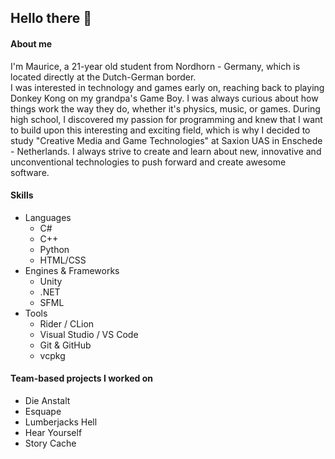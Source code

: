 ## Hello there 👋

#### About me
I'm Maurice, a 21-year old student from Nordhorn - Germany, which is located directly at the Dutch-German border.</br> I was interested in technology and games early on, reaching back to playing Donkey Kong on my grandpa's Game Boy. I was always curious about how things work the way they do, whether it's physics, music, or games. During high school, I discovered my passion for programming and knew that I want to build upon this interesting and exciting field, which is why I decided to study "Creative Media and Game Technologies" at Saxion UAS in Enschede - Netherlands. I always strive to create and learn about new, innovative and unconventional technologies to push forward and create awesome software.
#### Skills
* Languages
  * C#
  * C++
  * Python
  * HTML/CSS
* Engines & Frameworks
  * Unity
  * .NET
  * SFML
* Tools
  * Rider / CLion
  * Visual Studio / VS Code
  * Git & GitHub
  * vcpkg
#### Team-based projects I worked on
* Die Anstalt
* Esquape
* Lumberjacks Hell
* Hear Yourself
* Story Cache
